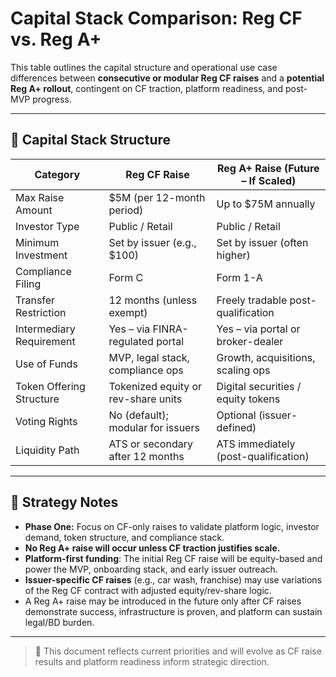 # Capital Stack Comparison: Reg CF vs. Reg A+

This table outlines the capital structure and operational use case differences between **consecutive or modular Reg CF raises** and a **potential Reg A+ rollout**, contingent on CF traction, platform readiness, and post-MVP progress.

---

## 💼 Capital Stack Structure

| Category                  | Reg CF Raise                         | Reg A+ Raise (Future – If Scaled)     |
|---------------------------|--------------------------------------|----------------------------------------|
| Max Raise Amount          | $5M (per 12-month period)            | Up to $75M annually                    |
| Investor Type             | Public / Retail                      | Public / Retail                        |
| Minimum Investment        | Set by issuer (e.g., $100)           | Set by issuer (often higher)          |
| Compliance Filing         | Form C                               | Form 1-A                               |
| Transfer Restriction      | 12 months (unless exempt)            | Freely tradable post-qualification    |
| Intermediary Requirement  | Yes – via FINRA-regulated portal     | Yes – via portal or broker-dealer     |
| Use of Funds              | MVP, legal stack, compliance ops     | Growth, acquisitions, scaling ops     |
| Token Offering Structure  | Tokenized equity or rev-share units  | Digital securities / equity tokens    |
| Voting Rights             | No (default); modular for issuers    | Optional (issuer-defined)             |
| Liquidity Path            | ATS or secondary after 12 months     | ATS immediately (post-qualification)  |

---

## 🧠 Strategy Notes

- **Phase One:** Focus on CF-only raises to validate platform logic, investor demand, token structure, and compliance stack.
- **No Reg A+ raise will occur unless CF traction justifies scale.**
- **Platform-first funding**: The initial Reg CF raise will be equity-based and power the MVP, onboarding stack, and early issuer outreach.
- **Issuer-specific CF raises** (e.g., car wash, franchise) may use variations of the Reg CF contract with adjusted equity/rev-share logic.
- A Reg A+ raise may be introduced in the future only after CF raises demonstrate success, infrastructure is proven, and platform can sustain legal/BD burden.

---

> 📌 This document reflects current priorities and will evolve as CF raise results and platform readiness inform strategic direction.



